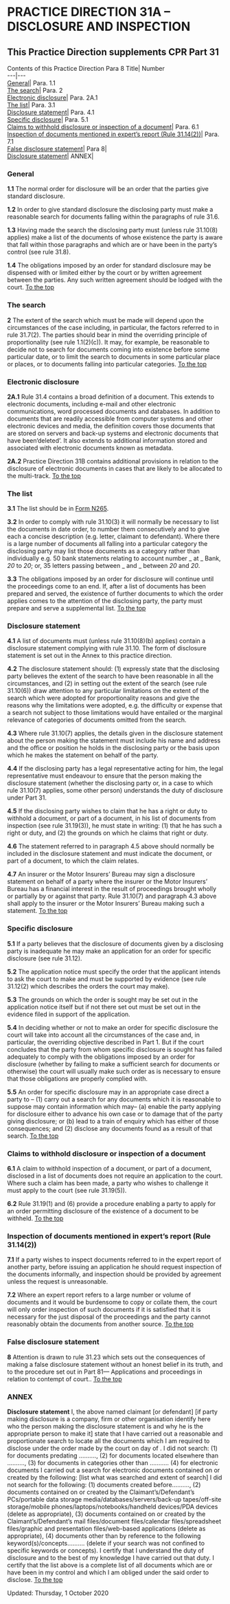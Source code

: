 # PRACTICE DIRECTION 31A – DISCLOSURE AND INSPECTION
## This Practice Direction supplements CPR Part 31
Contents of this Practice Direction Para 8
Title| Number  
---|---  
[General](https://www.justice.gov.uk/courts/procedure-rules/civil/rules/part31/pd_part31a#1.1)| Para. 1.1  
[The search](https://www.justice.gov.uk/courts/procedure-rules/civil/rules/part31/pd_part31a#2.1)| Para. 2  
[Electronic disclosure](https://www.justice.gov.uk/courts/procedure-rules/civil/rules/part31/pd_part31a#2A.1)| Para. 2A.1  
[The list](https://www.justice.gov.uk/courts/procedure-rules/civil/rules/part31/pd_part31a#3.1)| Para. 3.1  
[Disclosure statement](https://www.justice.gov.uk/courts/procedure-rules/civil/rules/part31/pd_part31a#4.1)| Para. 4.1  
[Specific disclosure](https://www.justice.gov.uk/courts/procedure-rules/civil/rules/part31/pd_part31a#5.1)| Para. 5.1  
[Claims to withhold disclosure or inspection of a document](https://www.justice.gov.uk/courts/procedure-rules/civil/rules/part31/pd_part31a#6.1)| Para. 6.1  
[Inspection of documents mentioned in expert’s report (Rule 31.14(2))](https://www.justice.gov.uk/courts/procedure-rules/civil/rules/part31/pd_part31a#7.1)| Para. 7.1  
[False disclosure statement](https://www.justice.gov.uk/courts/procedure-rules/civil/rules/part31/pd_part31a#fal)| Para 8|   
[Disclosure statement](https://www.justice.gov.uk/courts/procedure-rules/civil/rules/part31/pd_part31a#ann)| ANNEX|   
### General

**1.1** The normal order for disclosure will be an order that the parties give standard disclosure.

**1.2** In order to give standard disclosure the disclosing party must make a reasonable search for documents falling within the paragraphs of rule 31.6.

**1.3** Having made the search the disclosing party must (unless rule 31.10(8) applies) make a list of the documents of whose existence the party is aware that fall within those paragraphs and which are or have been in the party’s control (see rule 31.8).

**1.4** The obligations imposed by an order for standard disclosure may be dispensed with or limited either by the court or by written agreement between the parties. Any such written agreement should be lodged with the court.
[To the top](https://www.justice.gov.uk/courts/procedure-rules/civil/rules/part31/pd_part31a#top)
### The search

**2** The extent of the search which must be made will depend upon the circumstances of the case including, in particular, the factors referred to in rule 31.7(2). The parties should bear in mind the overriding principle of proportionality (see rule 1.1(2)(c)). It may, for example, be reasonable to decide not to search for documents coming into existence before some particular date, or to limit the search to documents in some particular place or places, or to documents falling into particular categories.
[To the top](https://www.justice.gov.uk/courts/procedure-rules/civil/rules/part31/pd_part31a#top)
### Electronic disclosure

**2A.1** Rule 31.4 contains a broad definition of a document. This extends to electronic documents, including e-mail and other electronic communications, word processed documents and databases. In addition to documents that are readily accessible from computer systems and other electronic devices and media, the definition covers those documents that are stored on servers and back-up systems and electronic documents that have been‘deleted’. It also extends to additional information stored and associated with electronic documents known as metadata.

**2A.2** Practice Direction 31B contains additional provisions in relation to the disclosure of electronic documents in cases that are likely to be allocated to the multi-track.
[To the top](https://www.justice.gov.uk/courts/procedure-rules/civil/rules/part31/pd_part31a#top)
### The list

**3.1** The list should be in [Form N265](http://hmctsformfinder.justice.gov.uk/HMCTS/GetForm.do?court_forms_id=521).

**3.2** In order to comply with rule 31.10(3) it will normally be necessary to list the documents in date order, to number them consecutively and to give each a concise description (e.g. letter, claimant to defendant). Where there is a large number of documents all falling into a particular category the disclosing party may list those documents as a category rather than individually e.g. 50 bank statements relating to account number _ at _ Bank, _20_ to _20_; or, 35 letters passing between _ and _ between _20_ and _20_.

**3.3** The obligations imposed by an order for disclosure will continue until the proceedings come to an end. If, after a list of documents has been prepared and served, the existence of further documents to which the order applies comes to the attention of the disclosing party, the party must prepare and serve a supplemental list.
[To the top](https://www.justice.gov.uk/courts/procedure-rules/civil/rules/part31/pd_part31a#top)
### Disclosure statement

**4.1** A list of documents must (unless rule 31.10(8)(b) applies) contain a disclosure statement complying with rule 31.10. The form of disclosure statement is set out in the Annex to this practice direction.

**4.2** The disclosure statement should:
(1) expressly state that the disclosing party believes the extent of the search to have been reasonable in all the circumstances, and
(2) in setting out the extent of the search (see rule 31.10(6)) draw attention to any particular limitations on the extent of the search which were adopted for proportionality reasons and give the reasons why the limitations were adopted, e.g. the difficulty or expense that a search not subject to those limitations would have entailed or the marginal relevance of categories of documents omitted from the search.

**4.3** Where rule 31.10(7) applies, the details given in the disclosure statement about the person making the statement must include his name and address and the office or position he holds in the disclosing party or the basis upon which he makes the statement on behalf of the party.

**4.4** If the disclosing party has a legal representative acting for him, the legal representative must endeavour to ensure that the person making the disclosure statement (whether the disclosing party or, in a case to which rule 31.10(7) applies, some other person) understands the duty of disclosure under Part 31.

**4.5** If the disclosing party wishes to claim that he has a right or duty to withhold a document, or part of a document, in his list of documents from inspection (see rule 31.19(3)), he must state in writing:
(1) that he has such a right or duty, and
(2) the grounds on which he claims that right or duty.

**4.6** The statement referred to in paragraph 4.5 above should normally be included in the disclosure statement and must indicate the document, or part of a document, to which the claim relates.

**4.7** An insurer or the Motor Insurers’ Bureau may sign a disclosure statement on behalf of a party where the insurer or the Motor Insurers’ Bureau has a financial interest in the result of proceedings brought wholly or partially by or against that party. Rule 31.10(7) and paragraph 4.3 above shall apply to the insurer or the Motor Insurers’ Bureau making such a statement.
[To the top](https://www.justice.gov.uk/courts/procedure-rules/civil/rules/part31/pd_part31a#top)
### Specific disclosure

**5.1** If a party believes that the disclosure of documents given by a disclosing party is inadequate he may make an application for an order for specific disclosure (see rule 31.12).

**5.2** The application notice must specify the order that the applicant intends to ask the court to make and must be supported by evidence (see rule 31.12(2) which describes the orders the court may make).

**5.3** The grounds on which the order is sought may be set out in the application notice itself but if not there set out must be set out in the evidence filed in support of the application.

**5.4** In deciding whether or not to make an order for specific disclosure the court will take into account all the circumstances of the case and, in particular, the overriding objective described in Part 1. But if the court concludes that the party from whom specific disclosure is sought has failed adequately to comply with the obligations imposed by an order for disclosure (whether by failing to make a sufficient search for documents or otherwise) the court will usually make such order as is necessary to ensure that those obligations are properly complied with.

**5.5** An order for specific disclosure may in an appropriate case direct a party to –
(1) carry out a search for any documents which it is reasonable to suppose may contain information which may–
(a) enable the party applying for disclosure either to advance his own case or to damage that of the party giving disclosure; or
(b) lead to a train of enquiry which has either of those consequences; and
(2) disclose any documents found as a result of that search.
[To the top](https://www.justice.gov.uk/courts/procedure-rules/civil/rules/part31/pd_part31a#top)
### Claims to withhold disclosure or inspection of a document

**6.1** A claim to withhold inspection of a document, or part of a document, disclosed in a list of documents does not require an application to the court. Where such a claim has been made, a party who wishes to challenge it must apply to the court (see rule 31.19(5)).

**6.2** Rule 31.19(1) and (6) provide a procedure enabling a party to apply for an order permitting disclosure of the existence of a document to be withheld.
[To the top](https://www.justice.gov.uk/courts/procedure-rules/civil/rules/part31/pd_part31a#top)
### Inspection of documents mentioned in expert’s report (Rule 31.14(2))

**7.1** If a party wishes to inspect documents referred to in the expert report of another party, before issuing an application he should request inspection of the documents informally, and inspection should be provided by agreement unless the request is unreasonable.

**7.2** Where an expert report refers to a large number or volume of documents and it would be burdensome to copy or collate them, the court will only order inspection of such documents if it is satisfied that it is necessary for the just disposal of the proceedings and the party cannot reasonably obtain the documents from another source.
[To the top](https://www.justice.gov.uk/courts/procedure-rules/civil/rules/part31/pd_part31a#top)
### False disclosure statement

**8** Attention is drawn to rule 31.23 which sets out the consequences of making a false disclosure statement without an honest belief in its truth, and to the procedure set out in Part 81— Applications and proceedings in relation to contempt of court..
[To the top](https://www.justice.gov.uk/courts/procedure-rules/civil/rules/part31/pd_part31a#top)
### ANNEX
**Disclosure statement**
I, the above named claimant [or defendant] [if party making disclosure is a company, firm or other organisation identify here who the person making the disclosure statement is and why he is the appropriate person to make it] state that I have carried out a reasonable and proportionate search to locate all the documents which I am required to disclose under the order made by the court on day of . I did not search:
(1) for documents predating ……….,
(2) for documents located elsewhere than ……….,
(3) for documents in categories other than ………..
(4) for electronic documents
I carried out a search for electronic documents contained on or created by the following:
[list what was searched and extent of search]
I did not search for the following:
(1) documents created before……….,
(2) documents contained on or created by the Claimant’s/Defendant’s PCs/portable data storage media/databases/servers/back-up tapes/off-site storage/mobile phones/laptops/notebooks/handheld devices/PDA devices (delete as appropriate),
(3) documents contained on or created by the Claimant’s/Defendant’s mail files/document files/calendar files/spreadsheet files/graphic and presentation files/web-based applications (delete as appropriate),
(4) documents other than by reference to the following keyword(s)/concepts………. (delete if your search was not confined to specific keywords or concepts).
I certify that I understand the duty of disclosure and to the best of my knowledge I have carried out that duty. I certify that the list above is a complete list of all documents which are or have been in my control and which I am obliged under the said order to disclose.
[To the top](https://www.justice.gov.uk/courts/procedure-rules/civil/rules/part31/pd_part31a#top)

Updated: Thursday, 1 October 2020

